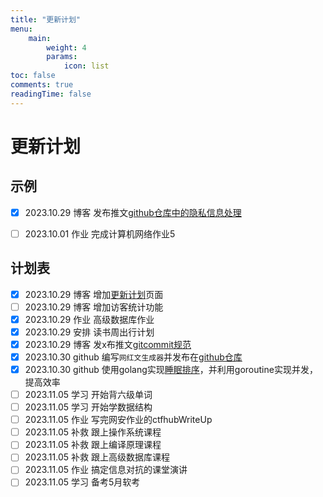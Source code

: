 ```yaml
---
title: "更新计划"
menu:
    main: 
        weight: 4
        params:
            icon: list
toc: false
comments: true
readingTime: false
---
```


# 更新计划

## 示例

-   [x] 2023.10.29  博客    发布推文[github仓库中的隐私信息处理](https://lihan3238.github.io/p/point_4/)

-   [ ] 2023.10.01  作业    完成计算机网络作业5 

## 计划表

-   [x] 2023.10.29  博客    增加[更新计划](https://lihan3238.github.io/%E6%9B%B4%E6%96%B0%E8%AE%A1%E5%88%92/)页面
-   [ ] 2023.10.29  博客    增加访客统计功能
-   [x] 2023.10.29  作业    高级数据库作业
-   [x] 2023.10.29  安排    读书周出行计划
-   [x] 2023.10.29  博客    发x布推文[gitcommit规范](https://lihan3238.github.io/p/git_commit_info/)
-   [x] 2023.10.30  github  编写`网红文生成器`并发布在[github仓库](https://github.com/lihan3238/influencer_content_generator/releases/latest)
-   [x] 2023.10.30  github  使用golang实现[睡眠排序](https://github.com/lihan3238/gosleep/releases/latest)，并利用goroutine实现并发，提高效率
-   [ ] 2023.11.05  学习    开始背六级单词
-   [ ] 2023.11.05  学习    开始学数据结构
-   [ ] 2023.11.05  作业    写完网安作业的ctfhubWriteUp
-   [ ] 2023.11.05  补救    跟上操作系统课程
-   [ ] 2023.11.05  补救    跟上编译原理课程
-   [ ] 2023.11.05  补救    跟上高级数据库课程
-   [ ] 2023.11.05  作业    搞定信息对抗的课堂演讲
-   [ ] 2023.11.05  学习    备考5月软考